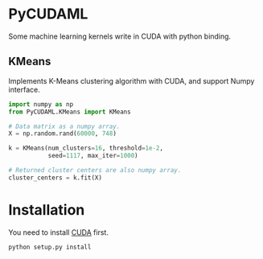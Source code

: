 PyCUDAML
===

Some machine learning kernels write in CUDA with python binding.

KMeans
---

Implements K-Means clustering algorithm with CUDA, and support Numpy interface.
```python
import numpy as np
from PyCUDAML.KMeans import KMeans

# Data matrix as a numpy array.
X = np.random.rand(60000, 748)

k = KMeans(num_clusters=16, threshold=1e-2,
           seed=1117, max_iter=1000)

# Returned cluster centers are also numpy array.
cluster_centers = k.fit(X)
```

Installation
===
You need to install [CUDA](http://www.nvidia.com/object/cuda_home_new.html) first.

```bash
python setup.py install
```

